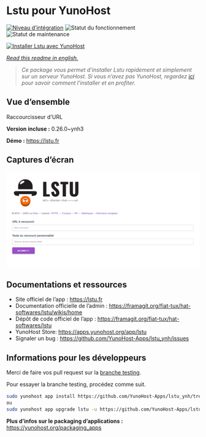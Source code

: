 <!--
N.B.: This README was automatically generated by https://github.com/YunoHost/apps/tree/master/tools/README-generator
It shall NOT be edited by hand.
-->

# Lstu pour YunoHost

[![Niveau d’intégration](https://dash.yunohost.org/integration/lstu.svg)](https://dash.yunohost.org/appci/app/lstu) ![Statut du fonctionnement](https://ci-apps.yunohost.org/ci/badges/lstu.status.svg) ![Statut de maintenance](https://ci-apps.yunohost.org/ci/badges/lstu.maintain.svg)

[![Installer Lstu avec YunoHost](https://install-app.yunohost.org/install-with-yunohost.svg)](https://install-app.yunohost.org/?app=lstu)

*[Read this readme in english.](./README.md)*

> *Ce package vous permet d’installer Lstu rapidement et simplement sur un serveur YunoHost.
Si vous n’avez pas YunoHost, regardez [ici](https://yunohost.org/#/install) pour savoir comment l’installer et en profiter.*

## Vue d’ensemble

Raccourcisseur d'URL


**Version incluse :** 0.26.0~ynh3

**Démo :** https://lstu.fr

## Captures d’écran

![Capture d’écran de Lstu](./doc/screenshots/LSTU_screenshot.png)

## Documentations et ressources

* Site officiel de l’app : <https://lstu.fr>
* Documentation officielle de l’admin : <https://framagit.org/fiat-tux/hat-softwares/lstu/wikis/home>
* Dépôt de code officiel de l’app : <https://framagit.org/fiat-tux/hat-softwares/lstu>
* YunoHost Store: <https://apps.yunohost.org/app/lstu>
* Signaler un bug : <https://github.com/YunoHost-Apps/lstu_ynh/issues>

## Informations pour les développeurs

Merci de faire vos pull request sur la [branche testing](https://github.com/YunoHost-Apps/lstu_ynh/tree/testing).

Pour essayer la branche testing, procédez comme suit.

``` bash
sudo yunohost app install https://github.com/YunoHost-Apps/lstu_ynh/tree/testing --debug
ou
sudo yunohost app upgrade lstu -u https://github.com/YunoHost-Apps/lstu_ynh/tree/testing --debug
```

**Plus d’infos sur le packaging d’applications :** <https://yunohost.org/packaging_apps>